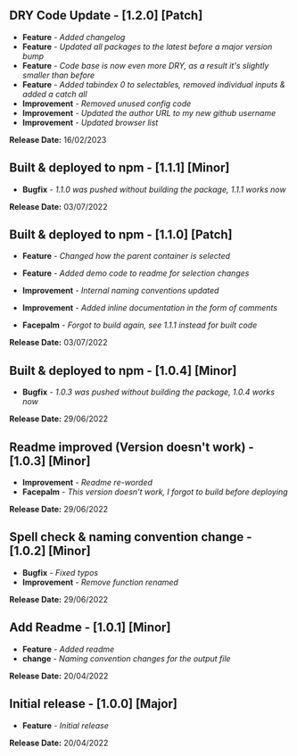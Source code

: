 ## DRY Code Update - [1.2.0] [Patch]

* **Feature** - *Added changelog*
* **Feature** - *Updated all packages to the latest before a major version bump*
* **Feature** - *Code base is now even more DRY, as a result it's slightly smaller than before*
* **Feature** - *Added tabindex 0 to selectables, removed individual inputs & added a catch all*
* **Improvement** - *Removed unused config code*
* **Improvement** - *Updated the author URL to my new github username*
* **Improvement** - *Updated browser list*

**Release Date:** 16/02/2023


## Built & deployed to npm - [1.1.1] [Minor]

* **Bugfix** - *1.1.0 was pushed without building the package, 1.1.1 works now*

**Release Date:** 03/07/2022


## Built & deployed to npm - [1.1.0] [Patch]

* **Feature** - *Changed how the parent container is selected*
* **Feature** - *Added demo code to readme for selection changes*
* **Improvement** - *Internal naming conventions updated*
* **Improvement** - *Added inline documentation in the form of comments*

* **Facepalm** - *Forgot to build again, see 1.1.1 instead for built code*

**Release Date:** 03/07/2022


## Built & deployed to npm - [1.0.4] [Minor]

* **Bugfix** - *1.0.3 was pushed without building the package, 1.0.4 works now*

**Release Date:** 29/06/2022


## Readme improved (Version doesn't work) - [1.0.3] [Minor]

* **Improvement** - *Readme re-worded*
* **Facepalm** - *This version doesn't work, I forgot to build before deploying*

**Release Date:** 29/06/2022


## Spell check & naming convention change - [1.0.2] [Minor]

* **Bugfix** - *Fixed typos*
* **Improvement** - *Remove function renamed*

**Release Date:** 29/06/2022


## Add Readme - [1.0.1] [Minor]

* **Feature** - *Added readme*
* **change** - *Naming convention changes for the output file*

**Release Date:** 20/04/2022


## Initial release - [1.0.0] [Major]

* **Feature** - *Initial release*

**Release Date:** 20/04/2022
